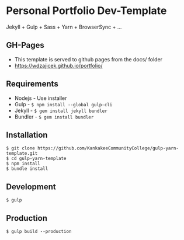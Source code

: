 # Personal Portfolio Dev-Template

Jekyll + Gulp + Sass + Yarn + BrowserSync + ...

## GH-Pages

* This template is served to github pages from the docs/ folder
* https://wdzajicek.github.io/portfolio/

## Requirements
* Nodejs - Use installer
* Gulp - `$ npm install --global gulp-cli`
* Jekyll - `$ gem install jekyll bundler`
* Bundler - `$ gem install bundler`

##  Installation
	$ git clone https://github.com/KankakeeCommunityCollege/gulp-yarn-template.git
	$ cd gulp-yarn-template
	$ npm install
	$ bundle install

## Development
	$ gulp

## Production
	$ gulp build --production
